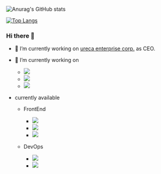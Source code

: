 ![Anurag's GitHub stats](https://github-readme-stats.vercel.app/api?username=wkdgus1164&count_private=true&show_icons=true&theme=dark)

[![Top Langs](https://github-readme-stats.vercel.app/api/top-langs/?username=wkdgus1164&langs_count=8)](https://github.com/wkdgus1164/github-readme-stats)

### Hi there 👋

<!--
**wkdgus1164/wkdgus1164** is a ✨ _special_ ✨ repository because its `README.md` (this file) appears on your GitHub profile.

Here are some ideas to get you started:

-->

- 🔭 I’m currently working on
[ureca enterprise corp.](https://github.com/ureca-corp)
as CEO.


- 🌱 I’m currently working on
  - <img src="https://img.shields.io/badge/Amazon AWS-232F3E?style=flat-square&logo=AWS&logoColor=white"/>
  - <img src="https://img.shields.io/badge/React-61DAFB?style=flat-square&logo=React&logoColor=white"/>
  - <img src="https://img.shields.io/badge/NestJS-E0234E?style=flat-square&logo=NestJS&logoColor=white"/>

- currently available
  - FrontEnd
    - <img src="https://img.shields.io/badge/HTML5-E34F26?style=flat-square&logo=HTML5&logoColor=white"/>
    - <img src="https://img.shields.io/badge/CSS3-1572B6?style=flat-square&logo=CSS3&logoColor=white"/>
    - <img src="https://img.shields.io/badge/sass-1572B6?style=flat-square&logo=Sass&logoColor=white"/>

  - DevOps
    - <img src="https://img.shields.io/badge/Amazon AWS-232F3E?style=flat-square&logo=AWS&logoColor=white"/>
    - <img src="https://img.shields.io/badge/Docker-2496ED?style=flat-square&logo=Docker&logoColor=white"/>

<!--
- 👯 I’m looking to collaborate on ...
- 🤔 I’m looking for help with ...
- 💬 Ask me about ...
- 📫 How to reach me: [wkdgus116490@gmail.com](mailto:wkdgus116490@gmail.com)
- 😄 Pronouns: ...
- ⚡ Fun fact: ...
-->
